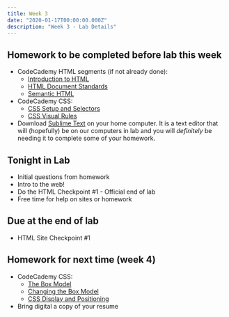 ```yaml
---
title: Week 3
date: "2020-01-17T00:00:00.000Z"
description: "Week 3 - Lab Details"
---
```


## Homework to be completed before lab this week

* CodeCademy HTML segments (if not already done):
    * <a href="https://www.codecademy.com/courses/learn-html/lessons/intro-to-html/exercises/intro" target="_blank">Introduction to HTML</a>
    * <a href="https://www.codecademy.com/courses/learn-html/lessons/common-html-elements/exercises/intro" target="_blank">HTML Document Standards</a>
    * <a href="https://www.codecademy.com/courses/learn-html/lessons/semantic-html/exercises/intro" target="_blank">Semantic HTML</a>
* CodeCademy CSS:
    * <a href="https://www.codecademy.com/courses/learn-css/lessons/css-setup-selectors/exercises/intro-to-css" target="_blank">CSS Setup and Selectors</a>
    * <a href="https://www.codecademy.com/courses/learn-css/lessons/css-visual-rules/exercises/css-visual-rules" target="_blank">CSS Visual Rules</a>
* Download <a href="https://www.sublimetext.com/" target="_blank">Sublime Text</a> on your home computer. It is a text editor that will (hopefully) be on our computers in lab and you will *definitely* be needing it to complete some of your homework.
    
## Tonight in Lab

* Initial questions from homework
* Intro to the web!
* Do the HTML Checkpoint #1 - Official end of lab
* Free time for help on sites or homework

## Due at the end of lab

* HTML Site Checkpoint #1

## Homework for next time (week 4)

* CodeCademy CSS:
    * <a href="https://www.codecademy.com/courses/learn-css/lessons/box-model-intro/exercises/box-model-intro" target="_blank">The Box Model</a>
    * <a href="https://www.codecademy.com/courses/learn-css/lessons/box-model-new/exercises/change-model" target="_blank">Changing the Box Model</a>
    * <a href="https://www.codecademy.com/courses/learn-css/lessons/css-display-positioning/exercises/html-flow" target="_blank">CSS Display and Positioning</a>
* Bring digital a copy of your resume